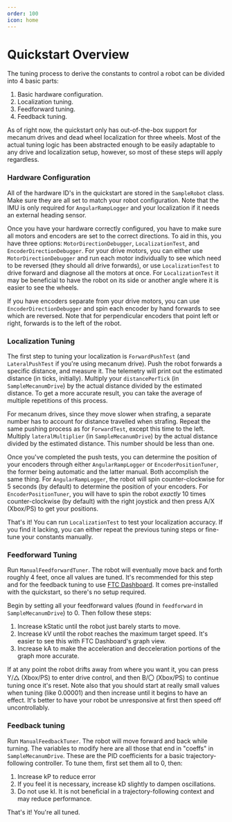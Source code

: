 ```yaml
---
order: 100
icon: home
---
```


# Quickstart Overview

The tuning process to derive the constants to control a robot can be divided into 4 basic parts:

1. Basic hardware configuration.
2. Localization tuning.
3. Feedforward tuning.
4. Feedback tuning.

As of right now, the quickstart only has out-of-the-box support for mecanum drives and dead wheel localization for three wheels. Most of the actual tuning logic has been abstracted enough to be easily adaptable to any drive and localization setup, however, so most of these steps will apply regardless.

### Hardware Configuration

All of the hardware ID's in the quickstart are stored in the `SampleRobot` class. Make sure they are all set to match your robot configuration. Note that the IMU is only required for `AngularRampLogger` and your localization if it needs an external heading sensor.

Once you have your hardware correctly configured, you have to make sure all motors and encoders are set to the correct directions. To aid in this, you have three options: `MotorDirectionDebugger`, `LocalizationTest`, and `EncoderDirectionDebugger`. For your drive motors, you can either use `MotorDirectionDebugger` and run each motor individually to see which need to be reversed (they should all drive forwards), or use `LocalizationTest` to drive forward and diagnose all the motors at once. For `LocalizationTest` it may be beneficial to have the robot on its side or another angle where it is easier to see the wheels.

If you have encoders separate from your drive motors, you can use `EncoderDirectionDebugger` and spin each encoder by hand forwards to see which are reversed. Note that for perpendicular encoders that point left or right, forwards is to the left of the robot.


### Localization Tuning

The first step to tuning your localization is `ForwardPushTest` (and `LateralPushTest` if you're using mecanum drive). Push the robot forwards a specific distance, and measure it. The telemetry will print out the estimated distance (in ticks, initially). Multiply your `distancePerTick` (in `SampleMecanumDrive`) by the actual distance divided by the estimated distance. To get a more accurate result, you can take the average of multiple repetitions of this process.

For mecanum drives, since they move slower when strafing, a separate number has to account for distance travelled when strafing. Repeat the same pushing process as for `ForwardTest`, except this time to the left. Multiply `lateralMultiplier` (in `SampleMecanumDrive`) by the actual distance divided by the estimated distance. This number should be less than one.

Once you've completed the push tests, you can determine the position of your encoders through either `AngularRampLogger` or `EncoderPositionTuner`, the former being automatic and the latter manual. Both accomplish the same thing. For `AngularRampLogger`, the robot will spin counter-clockwise for 5 seconds (by default) to determine the position of your encoders. For `EncoderPositionTuner`, you will have to spin the robot *exactly* 10 times counter-clockwise (by default) with the right joystick and then press A/X (Xbox/PS) to get your positions.

That's it! You can run `LocalizationTest` to test your localization accuracy. If you find it lacking, you can either repeat the previous tuning steps or fine-tune your constants manually.

### Feedforward Tuning

Run `ManualFeedforwardTuner`. The robot will eventually move back and forth roughly 4 feet, once all values are tuned. It's recommended for this step and for the feedback tuning to use [FTC Dashboard](https://github.com/acmerobotics/ftc-dashboard). It comes pre-installed with the quickstart, so there's no setup required.

Begin by setting all your feedforward values (found in `feedforward` in `SampleMecanumDrive`) to 0. Then follow these steps:

1. Increase kStatic until the robot just barely starts to move.
2. Increase kV until the robot reaches the maximum target speed. It's easier to see this with FTC Dashboard's graph view.
3. Increase kA to make the acceleration and decceleration portions of the graph more accurate.

If at any point the robot drifts away from where you want it, you can press Y/△ (Xbox/PS) to enter drive control, and then B/〇 (Xbox/PS) to continue tuning once it's reset. Note also that you should start at really small values when tuning (like 0.00001) and then increase until it begins to have an effect. It's better to have your robot be unresponsive at first then speed off uncontrollably.

### Feedback tuning

Run `ManualFeedbackTuner`. The robot will move forward and back while turning. The variables to modify here are all those that end in "coeffs" in `SampleMecanumDrive`. These are the PID coefficients for a basic trajectory-following controller. To tune them, first set them all to 0, then:

1. Increase kP to reduce error
2. If you feel it is necessary, increase kD slightly to dampen oscillations.
3. Do not use kI. It is not beneficial in a trajectory-following context and may reduce performance.

That's it! You're all tuned.
